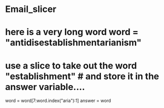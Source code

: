# Email_slicer
# here is a very long word  word = "antidisestablishmentarianism"  
# use a slice to take out the word "establishment" # and store it in the answer variable.... 
word = word[7:word.index("aria"):1] 
answer = word
